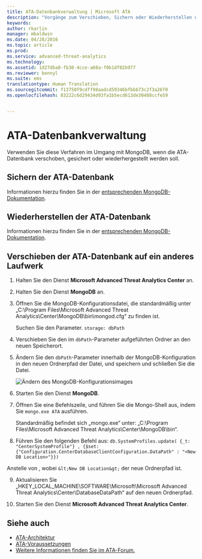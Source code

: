 ```yaml
---
title: ATA-Datenbankverwaltung | Microsoft ATA
description: "Vorgänge zum Verschieben, Sichern oder Wiederherstellen der ATA-Datenbank."
keywords: 
author: rkarlin
manager: mbaldwin
ms.date: 04/28/2016
ms.topic: article
ms.prod: 
ms.service: advanced-threat-analytics
ms.technology: 
ms.assetid: 1d27dba8-fb30-4cce-a68a-f0b1df02b977
ms.reviewer: bennyl
ms.suite: ems
translationtype: Human Translation
ms.sourcegitcommit: f13750f9cdff98aadcd59346bfbbb73c2f3a26f0
ms.openlocfilehash: 83222c6d29434d93fa1b5ecd613de30408ccfe59


---
```


# ATA-Datenbankverwaltung
Verwenden Sie diese Verfahren im Umgang mit MongoDB, wenn die ATA-Datenbank verschoben, gesichert oder wiederhergestellt werden soll.

## Sichern der ATA-Datenbank
Informationen hierzu finden Sie in der [entsprechenden MongoDB-Dokumentation](http://docs.mongodb.org/manual/administration/backup/).

## Wiederherstellen der ATA-Datenbank
Informationen hierzu finden Sie in der [entsprechenden MongoDB-Dokumentation](http://docs.mongodb.org/manual/administration/backup/).

## Verschieben der ATA-Datenbank auf ein anderes Laufwerk

1.  Halten Sie den Dienst **Microsoft Advanced Threat Analytics Center** an.

2.  Halten Sie den Dienst **MongoDB** an.

3.  Öffnen Sie die MongoDB-Konfigurationsdatei, die standardmäßig unter „C:\Program Files\Microsoft Advanced Threat Analytics\Center\MongoDB\bin\mongod.cfg“ zu finden ist.

    Suchen Sie den Parameter. `storage: dbPath`

4.  Verschieben Sie den im `dbPath`-Parameter aufgeführten Ordner an den neuen Speicherort.

5.  Ändern Sie den `dbPath`-Parameter innerhalb der MongoDB-Konfiguration in den neuen Ordnerpfad der Datei, und speichern und schließen Sie die Datei.

    ![Ändern des MongoDB-Konfigurationsimages](media/ATA-mongoDB-moveDB.png)

6.  Starten Sie den Dienst **MongoDB**.

7.  Öffnen Sie eine Befehlszeile, und führen Sie die Mongo-Shell aus, indem Sie `mongo.exe ATA` ausführen.

    Standardmäßig befindet sich „mongo.exe“ unter: „C:\Program Files\Microsoft Advanced Threat Analytics\Center\MongoDB\bin“.

8.  Führen Sie den folgenden Befehl aus: `db.SystemProfiles.update( {_t: "CenterSystemProfile"} , {$set:{"Configuration.CenterDatabaseClientConfiguration.DataPath" : "<New DB Location>"}})`

   Anstelle von <New DB Location>, wobei `&lt;New DB Location&gt;` der neue Ordnerpfad ist.

9.  Aktualisieren Sie „HKEY_LOCAL_MACHINE\SOFTWARE\Microsoft\Microsoft Advanced Threat Analytics\Center\DatabaseDataPath“ auf den neuen Ordnerpfad.

9. Starten Sie den Dienst **Microsoft Advanced Threat Analytics Center**.

## Siehe auch
- [ATA-Architektur](/advanced-threat-analytics/plan-design/ata-architecture)
- [ATA-Voraussetzungen](/advanced-threat-analytics/plan-design/ata-prerequisites)
- [Weitere Informationen finden Sie im ATA-Forum.](https://social.technet.microsoft.com/Forums/security/home?forum=mata)




<!--HONumber=Jul16_HO4-->


